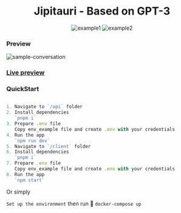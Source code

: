 <h1 align="center">
  <strong>Jipitauri - Based on GPT-3</strong>
</h1>

<div align="center">
  
  ![example1](https://img.shields.io/github/stars/Supernova-PulsarAIGeorgia/Jipitauri-chat-bot?style=social)
  ![example2](https://img.shields.io/github/forks/Supernova-PulsarAIGeorgia/Jipitauri-chat-bot?style=social)
</div>

### Preview

![sample-conversation](https://github.com/Supernova-PulsarAIGeorgia/Jipitauri-chat-bot/blob/main/preview.png)

### [Live preview](https://chat.pulsarai.ge)

### QuickStart

```typescript

1. Navigate to `/api` folder
2. Install dependencies
   `pnpm i`
3. Prepare .env file
   Copy env_example file and create .env with your credentials
4. Run the app
   `npm run dev`
5. Navigate to `/client` folder
6. Install dependencies
   `pnpm i`
7. Prepare .env file
   Copy env_example file and create .env with your credentials
8. Run the app
   `npm start`

```

Or simply

`Set up the environment` then
run :whale: `docker-compose up`
